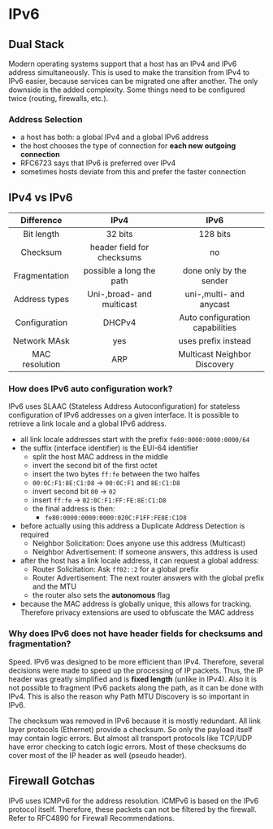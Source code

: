 # IPv6

## Dual Stack

Modern operating systems support that a host has an IPv4 and IPv6 address simultaneously. This is used to make the transition from IPv4 to IPv6 easier, because services can be migrated one after another. The only downside is the added complexity. Some things need to be configured twice (routing, firewalls, etc.).

### Address Selection

- a host has both: a global IPv4 and a global IPv6 address
- the host chooses the type of connection for **each new outgoing connection**
- RFC6723 says that IPv6 is preferred over IPv4
- sometimes hosts deviate from this and prefer the faster connection

## IPv4 vs IPv6

|   Difference   |            IPv4            |              IPv6               |
| :------------: | :------------------------: | :-----------------------------: |
|   Bit length   |          32 bits           |            128 bits             |
|    Checksum    | header field for checksums |               no                |
| Fragmentation  |  possible a long the path  |     done only by the sender     |
| Address types  | Uni-,broad- and multicast  |     uni-,multi- and anycast     |
| Configuration  |           DHCPv4           | Auto configuration capabilities |
|  Network MAsk  |            yes             |       uses prefix instead       |
| MAC resolution |            ARP             |  Multicast Neighbor Discovery   |

### How does IPv6 auto configuration work?

IPv6 uses SLAAC (Stateless Address Autoconfiguration) for stateless configuration of IPv6 addresses on a given interface. It is possible to retrieve a link locale and a global IPv6 address. 

- all link locale addresses start with the prefix `fe80:0000:0000:0000/64`
- the suffix (interface identifier) is the EUI-64 identifier
  - split the host MAC address in the middle
  - invert the second bit of the first octet
  - insert the two bytes `ff:fe` between the two halfes
  - `00:0C:F1:8E:C1:D8` -> `00:0C:F1` and `8E:C1:D8`
  - invert second bit `00` -> `02`
  - insert `ff:fe` -> `02:0C:F1:FF:FE:8E:C1:D8`
  - the final address is then: 
    - `fe80:0000:0000:0000:020C:F1FF:FE8E:C1D8`
- before actually using this address a Duplicate Address Detection is required
  - Neighbor Solicitation: Does anyone use this address (Multicast)
  - Neighbor Advertisement: If someone answers, this address is used
- after the host has a link locale address, it can request a global address:
  - Router Solicitation: Ask `ff02::2` for a global prefix
  - Router Advertisement: The next router answers with the global prefix and the MTU
  - the router also sets the **autonomous** flag
- because the MAC address is globally unique, this allows for tracking. Therefore privacy extensions are used to obfuscate the MAC address

### Why does IPv6 does not have header fields for checksums and fragmentation?

Speed. IPv6 was designed to be more efficient than IPv4. Therefore, several decisions were made to speed up the processing of IP packets. Thus, the IP header was greatly simplified and is **fixed length** (unlike in IPv4). Also it is not possible to fragment IPv6 packets along the path, as it can be done with IPv4. This is also the reason why Path MTU Discovery is so important in IPv6.

The checksum was removed in IPv6 because it is mostly redundant. All link layer protocols (Ethernet) provide a checksum. So only the payload itself may contain logic errors. But almost all transport protocols like TCP/UDP have error checking to catch logic errors. Most of these checksums do cover most of the IP header as well (pseudo header).

## Firewall Gotchas

IPv6 uses ICMPv6 for the address resolution. ICMPv6 is based on the IPv6 protocol itself. Therefore, these packets can not be filtered by the firewall. Refer to RFC4890 for Firewall Recommendations.
